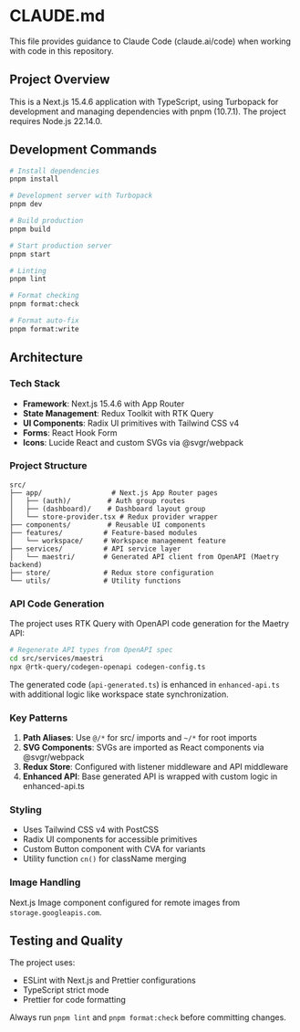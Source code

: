 # CLAUDE.md

This file provides guidance to Claude Code (claude.ai/code) when working with code in this repository.

## Project Overview

This is a Next.js 15.4.6 application with TypeScript, using Turbopack for development and managing dependencies with pnpm (10.7.1). The project requires Node.js 22.14.0.

## Development Commands

```bash
# Install dependencies
pnpm install

# Development server with Turbopack
pnpm dev

# Build production
pnpm build

# Start production server
pnpm start

# Linting
pnpm lint

# Format checking
pnpm format:check

# Format auto-fix
pnpm format:write
```

## Architecture

### Tech Stack
- **Framework**: Next.js 15.4.6 with App Router
- **State Management**: Redux Toolkit with RTK Query
- **UI Components**: Radix UI primitives with Tailwind CSS v4
- **Forms**: React Hook Form
- **Icons**: Lucide React and custom SVGs via @svgr/webpack

### Project Structure

```
src/
├── app/                 # Next.js App Router pages
│   ├── (auth)/         # Auth group routes
│   ├── (dashboard)/    # Dashboard layout group
│   └── store-provider.tsx # Redux provider wrapper
├── components/         # Reusable UI components
├── features/          # Feature-based modules
│   └── workspace/     # Workspace management feature
├── services/          # API service layer
│   └── maestri/       # Generated API client from OpenAPI (Maetry backend)
├── store/             # Redux store configuration
└── utils/             # Utility functions
```

### API Code Generation

The project uses RTK Query with OpenAPI code generation for the Maetry API:

```bash
# Regenerate API types from OpenAPI spec
cd src/services/maestri
npx @rtk-query/codegen-openapi codegen-config.ts
```

The generated code (`api-generated.ts`) is enhanced in `enhanced-api.ts` with additional logic like workspace state synchronization.

### Key Patterns

1. **Path Aliases**: Use `@/*` for src/ imports and `~/*` for root imports
2. **SVG Components**: SVGs are imported as React components via @svgr/webpack
3. **Redux Store**: Configured with listener middleware and API middleware
4. **Enhanced API**: Base generated API is wrapped with custom logic in enhanced-api.ts

### Styling

- Uses Tailwind CSS v4 with PostCSS
- Radix UI components for accessible primitives
- Custom Button component with CVA for variants
- Utility function `cn()` for className merging

### Image Handling

Next.js Image component configured for remote images from `storage.googleapis.com`.

## Testing and Quality

The project uses:
- ESLint with Next.js and Prettier configurations
- TypeScript strict mode
- Prettier for code formatting

Always run `pnpm lint` and `pnpm format:check` before committing changes.